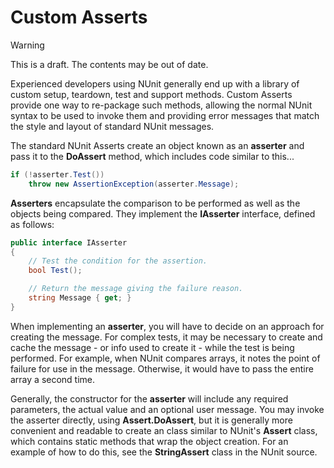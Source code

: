 # Custom Asserts

> [!WARNING]
> This is a draft. The contents may be out of date.

Experienced developers using NUnit generally end up with a library of custom
setup, teardown, test and support methods. Custom Asserts provide one way to
re-package such methods, allowing the normal NUnit syntax to be used to
invoke them and providing error messages that match the style and layout
of standard NUnit messages.

The standard NUnit Asserts create an object known as an **asserter** and
pass it to the **DoAssert** method, which includes code similar to this...

```csharp
if (!asserter.Test())
    throw new AssertionException(asserter.Message);
```

**Asserters** encapsulate the comparison to be performed as well as the
objects being compared. They implement the **IAsserter** interface, defined as follows:

```csharp
public interface IAsserter
{
    // Test the condition for the assertion.
    bool Test();

    // Return the message giving the failure reason.
    string Message { get; }
}
```

When implementing an **asserter**, you will have to decide on an approach
for creating the message. For complex tests, it may be necessary to create
and cache the message - or info used to create it - while the test is
being performed. For example, when NUnit compares arrays, it notes the
point of failure for use in the message. Otherwise, it would have to pass the entire array a second time.

Generally, the constructor for the **asserter** will include any required
parameters, the actual value and an optional user message. You may invoke
the asserter directly, using **Assert.DoAssert**, but it is generally more convenient and readable to create an class similar to NUnit's **Assert** class, which contains static methods that wrap the object creation. For an example of how to do this, see the **StringAssert** class in the NUnit source.
